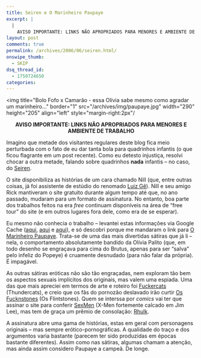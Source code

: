```yaml
---
title: Seiren e O Marinheiro Paupaye
excerpt: |
  |
    AVISO IMPORTANTE: LINKS NÃO APROPRIADOS PARA MENORES E AMBIENTE DE TRABALHO Imagino que metade dos visitantes regulares deste blog fica meio perturbada com o fato de eu dar tanta bola para quadrinhos infantis (o que ficou flagrante em um post...
layout: post
comments: true
permalink: /archives/2006/06/seiren.html/
onswipe_thumb:
  - SKIP
dsq_thread_id:
  - 1750724650
categories:
---
```

<img title="Bolo Fofo x Camarão - essa Olívia sabe mesmo como agradar um marinheiro..." border="1" src="/archives/img/paupaye.jpg" width="290" height="205" align="left" style="margin-right:2px"/<center>
  <strong>AVISO IMPORTANTE: LINKS NÃO APROPRIADOS PARA MENORES E AMBIENTE DE TRABALHO</strong>
</center>

Imagino que metade dos visitantes regulares deste blog fica meio perturbada com o fato de eu dar tanta bola para quadrinhos infantis (o que ficou flagrante em um post recente). Como eu detesto injustiça, resolvi chocar a outra metade, falando sobre quadrinhos **nada** infantis &#8211; no caso, do [Seiren][1].

O site disponibiliza as histórias de um cara chamado Nill (que, entre outras coisas, já foi assistente de estúdio do renomado [Luiz Gê][2]). Nill e seu amigo Rick mantiveram o site gratuito durante algum tempo até que, no ano passado, mudaram para um formato de assinatura. No entanto, boa parte dos trabalhos feitos na era *free* continuam disponíveis na área de &#8220;free tour&#8221; do site (e em outros lugares fora dele, como era de se esperar).

Eu mesmo não conhecia o trabalho &#8211; levantei estas informações via Google Cache ([aqui][3], [aqui][4] e [aqui][5]), e só descobri porque me mandaram o link para [O Marinheiro Paupaye][6]. Trata-se de uma das mais divertidas sátiras que já li &#8211; nela, o comportamento absolutamente bandido da Olívia Palito (que, em todo desenho se engraçava para cima do Brutus, apenas para ser &#8220;salva&#8221; pelo infeliz do Popeye) é cruamente desnudado (para não falar da própria). É impagável.

As outras sátiras eróticas não são tão engraçadas, nem exploram tão bem os aspectos sexuais implícitos dos originais, mas valem uma espiada. Uma das que mais apreciei em termos de arte e roteiro foi [Fuckercats][7] (Thundercats), e creio que os fãs do pornozão deslavado irão curtir [Os Fucknstones][8] (Os Flintstones). Quem se interssa por *comics* vai ter que assinar o site para conferir [SexMen][9] (X-Men fortemente calcado em Jim Lee), mas tem de graça um prêmio de consolação: [Rhulk][10].

A assinatura abre uma gama de histórias, estas em geral com personagens originais &#8211; mas sempre erótico-pornográficas. A qualidade do traço e dos argumentos varia bastante (parecem ter sido produzidas em épocas bastante diferentes). Assim como nas sátiras, algumas chamam a atenção, mas ainda assim considero Paupaye a campeã. De longe.

 [1]: http://www.seiren.com.br
 [2]: http://pt.wikipedia.org/wiki/Luiz_G%C3%AA
 [3]: http://64.233.161.104/search?q=cache:UQNNxDrBZGEJ:www.seiren.com.br/equipe/nill.htm+nill+seiren&#038;hl=pt-BR&#038;ct=clnk&#038;cd=2&#038;client=firefox-a
 [4]: http://64.233.161.104/search?q=cache:-vwR2CvdF0YJ:www.seiren.com.br/equipe/rick.htm+nill+seiren&#038;hl=pt-BR&#038;ct=clnk&#038;cd=1&#038;client=firefox-a
 [5]: http://64.233.161.104/search?q=cache:ExLguvw4MTgJ:www.seiren.com.br/editorial/central.htm+nill+seiren&#038;hl=pt-BR&#038;ct=clnk&#038;cd=3&#038;client=firefox-a
 [6]: http://seiren.com.br/free/paupay/index.html
 [7]: http://seiren.com.br/free/fcats/index.html
 [8]: http://seiren.com.br/free/fstones/index.html
 [9]: http://seiren.com.br/album/book5/index.html
 [10]: http://seiren.com.br/free/hulk/index.html
